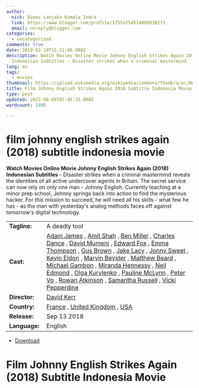 ```yaml
---
author:
  nick: Dimas Lanjaka Kumala Indra
  link: https://www.blogger.com/profile/17555754514989936273
  email: noreply@blogger.com
categories:
  - uncategorized
comments: true
date: 2019-02-19T15:21:00.000Z
description: Watch Movies Online Movie Johnny English Strikes Again 2018
  Indonesian Subtitles - Disaster strikes when a criminal mastermind
lang: en
tags:
  - movies
thumbnail: https://upload.wikimedia.org/wikipedia/commons/thumb/a/ac/No_image_available.svg/2048px-No_image_available.svg.png
title: Film Johnny English Strikes Again 2018 Subtitle Indonesia Movie
type: post
updated: 2023-08-08T07:45:32.000Z
wordcount: 1495

---
```


<h1 for="title" class="notranslate">film johnny english strikes again (2018) subtitle indonesia  movie</h1>  <div>  <div class="entry-content entry-content-single" itemprop="description">  <p> <span class="notranslate"> <strong>Watch Movies Online Movie Johnny English Strikes Again (2018) Indonesian Subtitles</strong> - Disaster strikes when a criminal mastermind reveals the identities of all active undercover agents in Britain.</span> <span class="notranslate"> The secret service can now rely on only one man - Johnny English.</span> <span class="notranslate"> Currently teaching at a minor prep school, Johnny springs back into action to find the mysterious hacker.</span> <span class="notranslate"> For this mission to succeed, he will need all his skills - what few he has - as the man with yesterday's analog methods faces off against tomorrow's digital technology.</span> </p>  <table>  <tbody><tr>  <td width="20%"> <span class="notranslate"> <strong>Tagline:</strong></span> </td>  <td> <span class="notranslate"> A deadly tool</span> </td>  </tr>  <tr>  <td width="20%"> <span class="notranslate"> <strong>Cast:</strong></span> </td>  <td> <span class="notranslate"> <span><span><a href="http://webmanajemen.com/search/?q=cast%20adam%20james" rel="tag">Adam James</a></span></span> , <span><span><a href="http://webmanajemen.com/search/?q=cast%20amit%20shah" rel="tag">Amit Shah</a></span></span> , <span><span><a href="http://webmanajemen.com/search/?q=cast%20ben%20miller" rel="tag">Ben Miller</a></span></span> , <span><span><a href="http://webmanajemen.com/search/?q=cast%20charles%20dance" rel="tag">Charles Dance</a></span></span> , <span><span><a href="http://webmanajemen.com/search/?q=cast%20david%20mumeni" rel="tag">David Mumeni</a></span></span> , <span><span><a href="http://webmanajemen.com/search/?q=cast%20edward%20fox" rel="tag">Edward Fox</a></span></span> , <span><span><a href="http://webmanajemen.com/search/?q=cast%20emma%20thompson" rel="tag">Emma Thompson</a></span></span> , <span><span><a href="http://webmanajemen.com/search/?q=cast%20gus%20brown" rel="tag">Gus Brown</a></span></span> , <span><span><a href="http://webmanajemen.com/search/?q=cast%20jake%20lacy" rel="tag">Jake Lacy</a></span></span> , <span><span><a href="http://webmanajemen.com/search/?q=cast%20jonny%20sweet" rel="tag">Jonny Sweet</a></span></span> , <span><span><a href="http://webmanajemen.com/search/?q=cast%20kevin%20eldon" rel="tag">Kevin Eldon</a></span></span> , <span><span><a href="http://webmanajemen.com/search/?q=cast%20marvin%20beyster" rel="tag">Marvin Beyster</a></span></span> , <span><span><a href="http://webmanajemen.com/search/?q=cast%20matthew%20beard" rel="tag">Matthew Beard</a></span></span> , <span><span><a href="http://webmanajemen.com/search/?q=cast%20michael%20gambon" rel="tag">Michael Gambon</a></span></span> , <span><span><a href="http://webmanajemen.com/search/?q=cast%20miranda%20hennessy" rel="tag">Miranda Hennessy</a></span></span> , <span><span><a href="http://webmanajemen.com/search/?q=cast%20neil%20edmond" rel="tag">Neil Edmond</a></span></span> , <span><span><a href="http://webmanajemen.com/search/?q=cast%20olga%20kurylenko" rel="tag">Olga Kurylenko</a></span></span> , <span><span><a href="http://webmanajemen.com/search/?q=cast%20pauline%20mclynn" rel="tag">Pauline McLynn</a></span></span> , <span><span><a href="http://webmanajemen.com/search/?q=cast%20peter%20vo" rel="tag">Peter Vo</a></span></span> , <span><span><a href="http://webmanajemen.com/search/?q=cast%20rowan%20atkinson" rel="tag">Rowan Atkinson</a></span></span> , <span><span><a href="http://webmanajemen.com/search/?q=cast%20samantha%20russell" rel="tag">Samantha Russell</a></span></span> , <span><span><a href="http://webmanajemen.com/search/?q=cast%20vicki%20pepperdine" rel="tag">Vicki Pepperdine</a></span></span></span> </td>  </tr>  <tr>  <td width="20%"> <span class="notranslate"> <strong>Director:</strong></span> </td>  <td> <span class="notranslate"> <span><span><a href="http://webmanajemen.com/search/?q=director%20david%20kerr" rel="tag">David Kerr</a></span></span></span> </td>  </tr>  <tr>  <td width="20%"> <span class="notranslate"> <strong>Country:</strong></span> </td>  <td> <span class="notranslate"> <span><a href="http://webmanajemen.com/search/?q=country%20france" rel="tag">France</a></span> , <span><a href="http://webmanajemen.com/search/?q=country%20united%20kingdom" rel="tag">United Kingdom</a></span> , <span><a href="http://webmanajemen.com/search/?q=country%20usa" rel="tag">USA</a></span></span> </td>  </tr>  <tr>  <td width="20%"> <span class="notranslate"> <strong>Release:</strong></span> </td>  <td><time itemprop="dateCreated" datetime="2018-09-13T00:00:00+00:00"><span class="notranslate"> <span>Sep 13 2018</span></span> </time></td>  </tr>  <tr>  <td width="20%"> <span class="notranslate"> <strong>Language:</strong></span> </td>  <td> <span class="notranslate"> <span property="inLanguage">English</span></span> </td>  </tr>  </tbody></table>  <p></p>  <div id="download" class="gmr-download-wrap clearfix"><ul class="list-inline gmr-download-list clearfix"><li> <a href="https://www.webmanajemen.com/page/safelink.html?url=aHR0cDovL212ZG93bjIxLmNvbS9qb2hubnktZW5nbGlzaC1zdHJpa2VzLWFnYWluLTIwMTgv" class="button" rel="nofollow" target="_blank" title="Download link 1 Johnny English Strikes Again (2018)"><span class="icon_download" aria-hidden="true"></span></a> <span class="notranslate"> <a href="https://www.webmanajemen.com/page/safelink.html?url=aHR0cDovL212ZG93bjIxLmNvbS9qb2hubnktZW5nbGlzaC1zdHJpa2VzLWFnYWluLTIwMTgv" class="button" rel="nofollow" target="_blank" title="Download link 1 Johnny English Strikes Again (2018)">Download</a></span> </li></ul></div>  <div class="gmr-grid idmuvi-core"><div class="row grid-container"><div class="clearfix"></div></div></div>  </div>  <h1 for="title"> <span class="notranslate"> Film Johnny English Strikes Again (2018) Subtitle Indonesia Movie</span> </h1>  </div>
